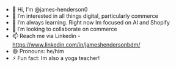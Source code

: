 - 👋 Hi, I’m @james-henderson0
- 👀 I’m interested in all things digital, particularly commerce
- 🌱 I’m always learning. Right now Im focused on AI and Shopify
- 💞️ I’m looking to collaborate on commerce
- 📫 Reach me via Linkedin - https://www.linkedin.com/in/jameshendersonbdm/
- 😄 Pronouns: he/him
- ⚡ Fun fact: Im also a yoga teacher!

<!---
james-henderson0/james-henderson0 is a ✨ special ✨ repository because its `README.md` (this file) appears on your GitHub profile.
You can click the Preview link to take a look at your changes.
--->
